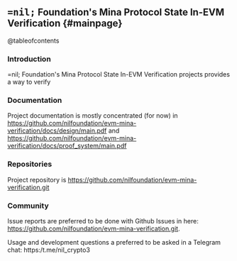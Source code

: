 ## <span style='font-family: monospace'>=nil;</span> Foundation's Mina Protocol State In-EVM Verification {#mainpage}

@tableofcontents

### Introduction

=nil; Foundation's Mina Protocol State In-EVM Verification projects provides a way to verify

### Documentation

Project documentation is mostly concentrated (for now) in https://github.com/nilfoundation/evm-mina-verification/docs/design/main.pdf and https://github.com/nilfoundation/evm-mina-verification/docs/proof_system/main.pdf

### Repositories 

Project repository is https://github.com/nilfoundation/evm-mina-verification.git

### Community

Issue reports are preferred to be done with Github Issues in here:
https://github.com/nilfoundation/evm-mina-verification.git.

Usage and development questions a preferred to be asked in a Telegram chat: https:/t.me/nil_crypto3